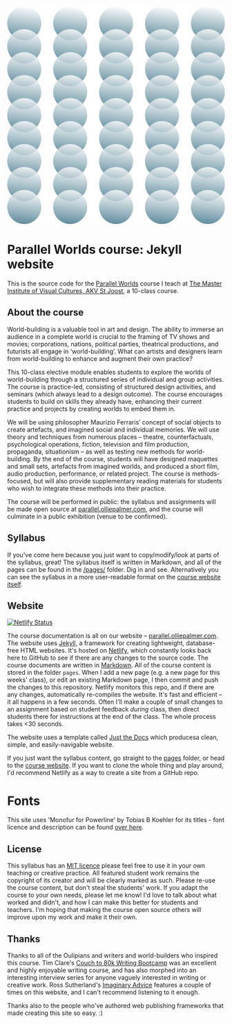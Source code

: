 ![](/assets/pw-01.svg)


# Parallel Worlds course: Jekyll website

This is the source code for the [Parallel Worlds](https://parallel.olliepalmer.com) course I teach at [The Master Institute of Visual Cultures, AKV St Joost](https://www.akvstjoostmasters.nl/programmes/situated-design), a 10-class course.


## About the course

World-building is a valuable tool in art and design. The ability to immerse an audience in a complete world is crucial to the framing of TV shows and movies; corporations, nations, political parties, theatrical productions, and futurists all engage in ‘world-building’. What can artists and designers learn from world-building to enhance and augment their own practice?

This 10-class elective module enables students to explore the worlds of world-building through a structured series of individual and group activities. The course is practice-led, consisting of structured design activities, and seminars (which always lead to a design outcome). The course encourages students to build on skills they already have, enhancing their current practice and projects by creating worlds to embed them in.

We will be using philosopher Maurizio Ferraris’ concept of social objects to create artefacts, and imagined social and individual memories. We will use theory and techniques from numerous places – theatre, counterfactuals, psychological operations, fiction, television and film production, propaganda, situationism – as well as testing new methods for world-building. By the end of the course, students will have designed maquettes and small sets, artefacts from imagined worlds, and produced a short film, audio production, performance, or related project. The course is methods-focused, but will also provide supplementary reading materials for students who wish to integrate these methods into their practice.

The course will be performed in public: the syllabus and assignments will be made open source at [parallel.olliepalmer.com](https://parallel.olliepalmer.com), and the course will culminate in a public exhibition (venue to be confirmed).


## Syllabus

If you've come here because you just want to copy/modify/look at parts of the syllabus, great! The syllabus itself is written in Markdown, and all of the pages can be found in the [/pages/](https://github.com/olliepalmer/parallel-worlds-course/tree/master/pages) folder. Dig in and see. Alternatively you can see the syllabus in a more user-readable format on the [course website itself](https://parallel.olliepalmer.com).



## Website

[![Netlify Status](https://api.netlify.com/api/v1/badges/aa8eb03b-8742-4191-8ee0-ca9860b8e895/deploy-status)](https://app.netlify.com/sites/parallelworlds/deploys)

The course documentation is all on our website – [parallel.olliepalmer.com](https://parallel.olliepalmer.com). The website uses [Jekyll](https://jekyllrb.com), a framework for creating lightweight, database-free HTML websites. It's hosted on [Netlify](https://netlify.com), which constantly looks back here to GitHub to see if there are any changes to the source code. The course documents are written in [Markdown](https://en.wikipedia.org/wiki/Markdown). All of the course content is stored in the folder `pages`. When I add a new page (e.g. a new page for this weeks' class), or edit an existing Markdown page, I then commit and push the changes to this repository. Netlify monitors this repo, and if there are any changes, automatically re-compiles the website. It's fast and efficient – it all happens in a few seconds. Often I'll make a couple of small changes to an assignment based on student feedback _during_ class, then direct students there for instructions at the end of the class. The whole process takes <30 seconds.

The website uses a template called [Just the Docs](https://pmarsceill.github.io/just-the-docs) which producesa clean, simple, and easily-navigable website.

If you just want the syllabus content, go straight to the [pages](/pages) folder, or head to the [course website](https://sd.olliepalmer.com). If you want to clone the whole thing and play around, I'd recommend Netlify as a way to create a site from a GitHub repo.

# Fonts

This site uses 'Monofur for Powerline' by Tobias B Koehler for its titles - font licence and description can be found [over here](https://github.com/powerline/fonts/tree/master/Monofur).


## License

This syllabus has an [MIT licence](https://choosealicense.com/licenses/mit/) please feel free to use it in your own teaching or creative practice. All featured student work remains the copyright of its creator and will be clearly marked as such. Please re-use the course content, but don't steal the students' work. If you adapt the course to your own needs, please let me know! I'd love to talk about what worked and didn't, and how I can make this better for students and teachers. I'm hoping that making the course open source others will improve upon my work and make it their own.


## Thanks

Thanks to all of the Oulipians and writers and world-builders who inspired this course. Tim Clare's [Couch to 80k Writing Bootcamp](http://www.timclarepoet.co.uk/couchto80kwritingbootcamp) was an excellent and highly enjoyable writing course, and has also morphed into an interesting interview series for anyone vaguely interested in writing or creative work. Ross Sutherland's [Imaginary Advice](https://www.imaginaryadvice.com) features a couple of times on this website, and I can't recommend listening to it enough.

Thanks also to the people who've authored web publishing frameworks that made creating this site so easy. :)
